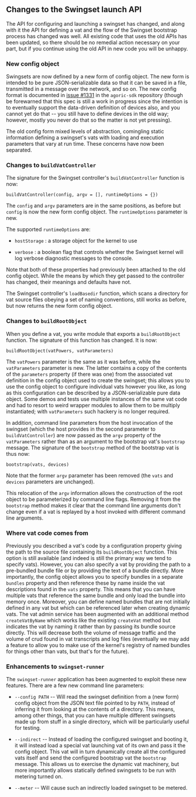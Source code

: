 ## Changes to the Swingset launch API

The API for configuring and launching a swingset has changed, and along with it the API
for defining a vat and the flow of the Swingset bootstrap process has changed was well.
All existing code that uses the old APIs has been updated, so there should be no remedial
action necessary on your part, but if you continue using the old API in new code you will
be unhappy.

### New config object

Swingsets are now defined by a new form of config object.  The new form is intended to be
pure JSON-serializable data so that it can be saved in a file, transmitted in a message
over the network, and so on.  The new config format is documented in [issue
#1331](https://github.com/Agoric/agoric-sdk/issues/1331) in the `agoric-sdk` repository
(though be forewarned that this spec is still a work in progress since the intention is
to eventually support the data-driven definition of devices also, and you cannot yet do
that -- you still have to define devices in the old way; however, mostly you never do
that so the matter is not yet pressing).

The old config form mixed levels of abstraction, comingling static information defining a
swingset's vats with loading and execution parameters that vary at run time.  These
concerns have now been separated.

### Changes to `buildVatController`

The signature for the Swingset controller's `buildVatController` function is now:

`buildVatController(config, argv = [], runtimeOptions = {})`

The `config` and `argv` parameters are in the same positions, as before but `config` is
now the new form config object.  The `runtimeOptions` parameter is new.

The supported `runtimeOptions` are:

- `hostStorage` : a storage object for the kernel to use

- `verbose` : a boolean flag that controls whether the Swingset kernel will log verbose
  diagnostic messages to the console.
  
Note that both of these properties had previously been attached to the old config object.
While the means by which they get passed to the controller has changed, their meanings
and defaults have not.

The Swingset controller's `loadBasedir` function, which scans a directory for vat source
files obeying a set of naming conventions, still works as before, but now returns the new
form config object.

### Changes to `buildRootObject`

When you define a vat, you write module that exports a `buildRootObject` function.  The
signature of this function has changed.  It is now:

`buildRootObject(vatPowers, vatParameters)`

The `vatPowers` parameter is the same as it was before, while the `vatParameters` parameter
is new.  The latter contains a copy of the contents of the `parameters` property (if there
was one) from the associated vat definition in the config object used to create the
swingset; this allows you to use the config object to configure individual vats however
you like, as long as this configuration can be described by a JSON-serializable pure data
object.  Some demos and tests use multiple instances of the same vat code and had to
resort to weird wrapper modules to allow them to be multiply instantiated; with
`vatParameters` such hackery is no longer required.

In addition, command line parameters from the host invocation of the swingset (which the
host provides in the second parameter to `buildVatController`) are now passed as the
`argv` property of the `vatParameters` rather than as an argument to the bootstrap vat's
`bootstrap` message.  The signature of the `bootstrap` method of the bootstrap vat is
thus now:

`bootstrap(vats, devices)`

Note that the former `argv` parameter has been removed (the `vats` and `devices`
parameters are unchanged).

This relocation of the `argv` information allows the construction of the root object to
be parameterized by command line flags.  Removing it from the `bootstrap` method makes it
clear that the command line arguments don't change even if a vat is replayed by a host
invoked with different command line arguments.

### Where vat code comes from

Previously you described a vat's code by a configuration property giving the path to the
source file containing its `buildRootObject` function.  This option is still available
(and indeed is still the primary way we tend to specify vats).  However, you can also
specify a vat by providing the path to a pre-bundled bundle file or by providing the text
of a bundle directly.  More importantly, the config object allows you to specify bundles
in a separate `bundles` property and then reference these by name inside the vat
descriptions found in the `vats` property.  This means that you can have multiple vats
that reference the same bundle and only load the bundle into memory once.  Moreover, you
can define named bundles that are not initially defined in any vat but which can be
referenced later when creating dynamic vats.  The vat admin service has been augmented
with an additional method `createVatByName` which works like the existing `createVat` method
but indicates the vat by naming it rather than by passing its bundle source directly.
This will decrease both the volume of message traffic and the volume of crud found in vat
transcripts and log files (eventually we may add a feature to allow you to make use of
the kernel's registry of named bundles for things other than vats, but that's for the
future).

### Enhancements to `swingset-runner`

The `swingset-runner` application has been augmented to exploit these new features.
There are a few new command line parameters:

- `--config PATH` -- Will read the swingset definition from a (new form) config object
  from the JSON text file pointed to by `PATH`, instead of inferring it from looking at
  the contents of a directory.  This means, among other things, that you can have
  multiple different swingsets made up from stuff in a single directory, which will be
  particularly useful for testing.
  
- `--indirect` -- Instead of loading the configured swingset and booting it, it will
  instead load a special vat launching vat of its own and pass it the config object.
  This vat will in turn dynamically create all the configured vats itself and send the
  configured bootstrap vat the `bootstrap` message.  This allows us to exercise the
  dynamic vat machinery, but more importantly allows statically defined swingsets to be
  run with metering turned on.
  
- `--meter` -- Will cause such an indirectly loaded swingset to be metered.
